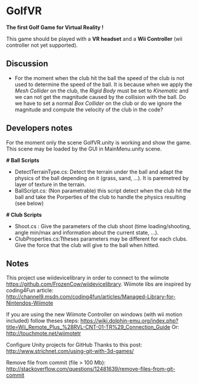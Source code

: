 # GolfVR #

**The first Golf Game for Virtual Reality !**

This game should be played with a **VR headset** and a **Wii Controller** (wii controller not yet supported).

## Discussion ##

* For the moment when the club hit the ball the speed of the club is not used to determine the speed of the ball. It is because when we apply the *Mesh Collider* on the club, the *Rigid Body* must be set to *Kinematic* and we can not get the magnitude caused by the collision with the ball. Do we have to set a normal *Box Collider* on the club or do we ignore the magnitude and compute the velocity of the club in the code?

## Developers notes ##

For the moment only the scene GolfVR.unity is working and show the game. This scene may be loaded by the GUI in MainMenu.unity scene.


**# Ball Scripts**
* DetectTerrainType.cs: Detect the terrain under the ball and adapt the physics of the ball depending on it (grass, sand, ...). It is paremetred by layer of texture in the terrain.
* BallScript.cs: (Non parametrable) this script detect when the club hit the ball and take the Porperties of the club to handle the physics resulting (see below) 


**# Club Scripts**
* Shoot.cs : Give the parameters of the club shoot (time loading/shooting, angle min/max and information about the current state, ...).
* ClubProperties.cs:Ttheses parameters may be different for each clubs. Give the force that the club will give to the ball when hitted.

## Notes ##
This project use wiidevicelibrary in order to connect to the wiimote https://github.com/FrozenCow/wiidevicelibrary. Wiimote libs are inspired by coding4Fun article: http://channel9.msdn.com/coding4fun/articles/Managed-Library-for-Nintendos-Wiimote

If you are using the new Wiimote Controller on windows (with wii motion included) follow theses steps: https://wiki.dolphin-emu.org/index.php?title=Wii_Remote_Plus_%28RVL-CNT-01-TR%29_Connection_Guide Or: http://touchmote.net/wiimotetr

Configure Unity projects for GitHub Thanks to this post: http://www.strichnet.com/using-git-with-3d-games/

Remove file from commit (file > 100 Mb): http://stackoverflow.com/questions/12481639/remove-files-from-git-commit
